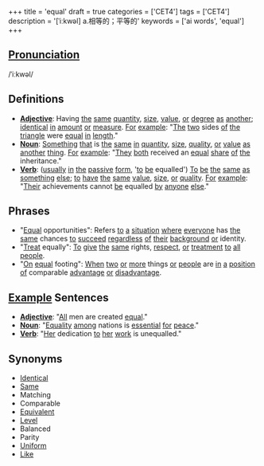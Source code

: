 +++
title = 'equal'
draft = true
categories = ['CET4']
tags = ['CET4']
description = '[ˈiːkwəl] a.相等的；平等的'
keywords = ['ai words', 'equal']
+++

## [Pronunciation](/post/pronunciation/)
/ˈiːkwəl/

## Definitions
- **[Adjective](/post/adjective/)**: Having [the](/post/the/) [same](/post/same/) [quantity](/post/quantity/), [size](/post/size/), [value](/post/value/), [or](/post/or/) [degree](/post/degree/) [as](/post/as/) [another](/post/another/); [identical](/post/identical/) [in](/post/in/) [amount](/post/amount/) [or](/post/or/) [measure](/post/measure/). [For](/post/for/) [example](/post/example/): "[The](/post/the/) [two](/post/two/) sides [of](/post/of/) [the](/post/the/) [triangle](/post/triangle/) were [equal](/post/equal/) [in](/post/in/) [length](/post/length/)."
- **[Noun](/post/noun/)**: [Something](/post/something/) [that](/post/that/) is [the](/post/the/) [same](/post/same/) [in](/post/in/) [quantity](/post/quantity/), [size](/post/size/), [quality](/post/quality/), [or](/post/or/) [value](/post/value/) [as](/post/as/) [another](/post/another/) [thing](/post/thing/). [For](/post/for/) [example](/post/example/): "[They](/post/they/) [both](/post/both/) received an [equal](/post/equal/) [share](/post/share/) [of](/post/of/) [the](/post/the/) inheritance."
- **[Verb](/post/verb/)**: ([usually](/post/usually/) [in](/post/in/) [the](/post/the/) [passive](/post/passive/) [form](/post/form/), '[to](/post/to/) [be](/post/be/) equalled') [To](/post/to/) [be](/post/be/) [the](/post/the/) [same](/post/same/) [as](/post/as/) [something](/post/something/) [else](/post/else/); [to](/post/to/) [have](/post/have/) [the](/post/the/) [same](/post/same/) [value](/post/value/), [size](/post/size/), [or](/post/or/) [quality](/post/quality/). [For](/post/for/) [example](/post/example/): "[Their](/post/their/) achievements cannot [be](/post/be/) equalled [by](/post/by/) [anyone](/post/anyone/) [else](/post/else/)."

## Phrases
- "[Equal](/post/equal/) opportunities": Refers [to](/post/to/) [a](/post/a/) [situation](/post/situation/) [where](/post/where/) [everyone](/post/everyone/) has [the](/post/the/) [same](/post/same/) chances [to](/post/to/) [succeed](/post/succeed/) [regardless](/post/regardless/) [of](/post/of/) [their](/post/their/) [background](/post/background/) [or](/post/or/) identity.
- "[Treat](/post/treat/) equally": [To](/post/to/) [give](/post/give/) [the](/post/the/) [same](/post/same/) rights, [respect](/post/respect/), [or](/post/or/) [treatment](/post/treatment/) [to](/post/to/) [all](/post/all/) [people](/post/people/).
- "[On](/post/on/) [equal](/post/equal/) footing": [When](/post/when/) [two](/post/two/) [or](/post/or/) [more](/post/more/) things [or](/post/or/) [people](/post/people/) are [in](/post/in/) [a](/post/a/) [position](/post/position/) [of](/post/of/) comparable [advantage](/post/advantage/) [or](/post/or/) [disadvantage](/post/disadvantage/).

## [Example](/post/example/) Sentences
- **[Adjective](/post/adjective/)**: "[All](/post/all/) men are created [equal](/post/equal/)."
- **[Noun](/post/noun/)**: "[Equality](/post/equality/) [among](/post/among/) nations is [essential](/post/essential/) [for](/post/for/) [peace](/post/peace/)."
- **[Verb](/post/verb/)**: "[Her](/post/her/) dedication [to](/post/to/) [her](/post/her/) [work](/post/work/) is unequalled."

## Synonyms
- [Identical](/post/identical/)
- [Same](/post/same/)
- Matching
- Comparable
- [Equivalent](/post/equivalent/)
- [Level](/post/level/)
- Balanced
- Parity
- [Uniform](/post/uniform/)
- [Like](/post/like/)
